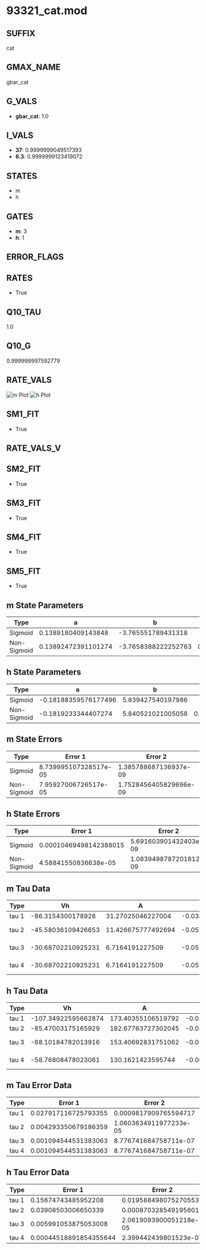 # 93321_cat.mod

## SUFFIX

cat

## GMAX_NAME

gbar_cat

## G_VALS

- **gbar_cat**: 1.0

## I_VALS

- **37**: 0.9999999049517393
- **6.3**: 0.9999999123419072

## STATES

- m
- h

## GATES

- **m**: 3
- **h**: 1

## ERROR_FLAGS


## RATES

- True

## Q10_TAU

1.0

## Q10_G

0.999999997592779

## RATE_VALS

![m Plot](/Users/pbozelos/Dropbox/icg-Chai-Panos/supermodels/output_markdown_files/Ca/93321_cat.mod/images/m.png)
![h Plot](/Users/pbozelos/Dropbox/icg-Chai-Panos/supermodels/output_markdown_files/Ca/93321_cat.mod/images/h.png)

## SM1_FIT

- True

## RATE_VALS_V

## SM2_FIT

- True

## SM3_FIT

- True

## SM4_FIT

- True

## SM5_FIT

- True

## m State Parameters

| Type | a | b | c | d |
| --- | --- | --- | --- | --- |
| Sigmoid | 0.1389180409143848 | -3.765551789431318 |
| Non-Sigmoid | 0.13892472391101274 | -3.7658388222252763 | 0.9999778403678324 | -6.692448398344073e-06 |

## h State Parameters

| Type | a | b | c | d |
| --- | --- | --- | --- | --- |
| Sigmoid | -0.18188359576177496 | 5.839427540197986 |
| Non-Sigmoid | -0.1819233344407274 | 5.840521021005058 | 0.9999058058924393 | 1.670723339823771e-05 |

## m State Errors

| Type | Error 1 | Error 2 | Error 3 |
| --- | --- | --- | --- |
| Sigmoid | 8.739995107328517e-05 | 1.385788687136937e-09 | 5.816869818063191e-05 |
| Non-Sigmoid | 7.95927006726517e-05 | 1.7528456405829696e-09 | 5.2972612981519276e-05 |

## h State Errors

| Type | Error 1 | Error 2 | Error 3 |
| --- | --- | --- | --- |
| Sigmoid | 0.00010469498142388015 | 5.691603901432403e-09 | 7.200166013104655e-05 |
| Non-Sigmoid | 4.58841550836638e-05 | 1.0839498787201812e-09 | 3.155581380122043e-05 |

## m Tau Data

| Type | Vh | A | b1 | b2 | c1 | c2 | d1 | d2 | e1 | e2 |
| --- | --- | --- | --- | --- | --- | --- | --- | --- | --- | --- |
| tau 1 | -86.3154300178928 | 31.27025046227004 | -0.0385380876682334 | -0.010695266788219025 |
| tau 2 | -45.58036109426653 | 11.426675777492694 | -0.057651944028178276 | 0.00026717632530742297 | 0.011207184542751512 | 4.134542369639598e-05 |
| tau 3 | -30.68702210925231 | 6.7164191227509 | -0.05314310834375203 | 0.000273831912937656 | 7.31886996464404e-07 | 0.020776078895231437 | 5.820478197874242e-05 | -4.568542585278241e-07 |
| tau 4 | -30.68702210925231 | 6.7164191227509 | -0.05314310834375203 | 0.000273831912937656 | 7.31886996464404e-07 | 0.0 | 0.020776078895231437 | 5.820478197874242e-05 | -4.568542585278241e-07 | 0.0 |

## h Tau Data

| Type | Vh | A | b1 | b2 | c1 | c2 | d1 | d2 | e1 | e2 |
| --- | --- | --- | --- | --- | --- | --- | --- | --- | --- | --- |
| tau 1 | -107.34922595662874 | 173.40355106519792 | -0.020666935308429345 | -0.06583674651030513 |
| tau 2 | -85.47003175165929 | 182.67763727302045 | -0.03899715357777803 | 0.00014373273168228007 | -0.028309095657025985 | -0.0007729160313311328 |
| tau 3 | -68.10184782013916 | 153.40692831751062 | -0.05630027346779815 | 0.00045164240007454634 | -1.185891994011463e-06 | -0.02691198121444688 | -0.0007280730548199629 | -7.77126522806582e-06 |
| tau 4 | -58.76808478023061 | 130.1621423595744 | -0.06736222888240871 | 0.0008054262856073771 | -4.3095660887863625e-06 | 8.646010990421315e-09 | -0.02706014984256429 | -0.0008914062088972354 | -1.1586099991623999e-05 | -5.1562194880241335e-08 |

## m Tau Error Data

| Type | Error 1 | Error 2 | Error 3 |
| --- | --- | --- | --- |
| tau 1 | 0.027917116725793355 | 0.0009817909765594717 | 0.018982855983117962 |
| tau 2 | 0.004293350679186359 | 1.0603634911977233e-05 | 0.0029193579848708472 |
| tau 3 | 0.001094544531383063 | 8.776741684758711e-07 | 0.000744259567004535 |
| tau 4 | 0.001094544531383063 | 8.776741684758711e-07 | 0.000744259567004535 |

## h Tau Error Data

| Type | Error 1 | Error 2 | Error 3 |
| --- | --- | --- | --- |
| tau 1 | 0.15674743485952208 | 0.019588498075270553 | 0.08272943088268947 |
| tau 2 | 0.03908503006650339 | 0.0008703285491956015 | 0.02062861377178195 |
| tau 3 | 0.005991053875053008 | 2.0619093900051218e-05 | 0.0031620069439404785 |
| tau 4 | 0.00044518891854355644 | 2.399442439801523e-07 | 0.0002349654136247644 |

